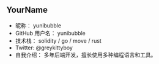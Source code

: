 ## YourName

- 昵称：  yunibubble
- GitHub 用户名：  yunibubble
- 技术栈： solidity / go / move / rust
- Twitter: @greykittyboy
- 自我介绍： 多年后端开发，擅长使用多种编程语言和工具。